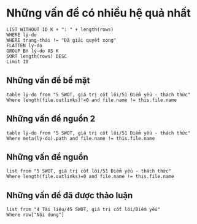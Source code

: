 # Những vấn đề có nhiều hệ quả nhất
```dataview
LIST WITHOUT ID K + ": " + length(rows)
WHERE lý-do
WHERE trạng-thái != "Đã giải quyết xong"
FLATTEN lý-do
GROUP BY lý-do AS K
SORT length(rows) DESC
Limit 10
```

## Những vấn đề bề mặt
```dataview 
table lý-do from "5 SWOT, giá trị cốt lõi/51 Điểm yếu - thách thức" 
Where length(file.outlinks)!=0 and file.name != this.file.name
```
## Những vấn đề nguồn 2
```dataview 
table lý-do from "5 SWOT, giá trị cốt lõi/51 Điểm yếu - thách thức" 
Where meta(lý-do).path and file.name != this.file.name
```

## Những vấn đề nguồn
```dataview 
list from "5 SWOT, giá trị cốt lõi/51 Điểm yếu - thách thức" 
Where length(file.outlinks)=0 and file.name != this.file.name
```

## Những vấn đề đã được thảo luận
```dataview 
list from "4 Tài liệu/45 SWOT, giá trị cốt lõi/Điểm yếu" 
Where row["Nội dung"]
```
